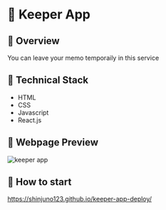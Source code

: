 # :memo: Keeper App


## :memo: Overview

You can leave your memo temporaily in this service

## :memo: Technical Stack

- HTML
- CSS
- Javascript
- React.js

## :memo: Webpage Preview

![keeper app](https://user-images.githubusercontent.com/72008909/208299905-2086aee1-c9ad-455b-b0d6-b29733b40bae.gif)


## :memo: How to start

https://shinjuno123.github.io/keeper-app-deploy/





